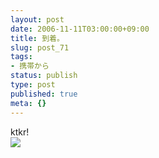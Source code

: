 ```yaml
---
layout: post
date: 2006-11-11T03:00:00+09:00
title: 到着。
slug: post_71
tags:
- 携帯から
status: publish
type: post
published: true
meta: {}
---
```

<div class="caption">ktkr!</div>
<div class="photo"><img src="http://wo.skr.jp/images/uploads/blog-photo-1163227953.68-0.jpg" /></div>
